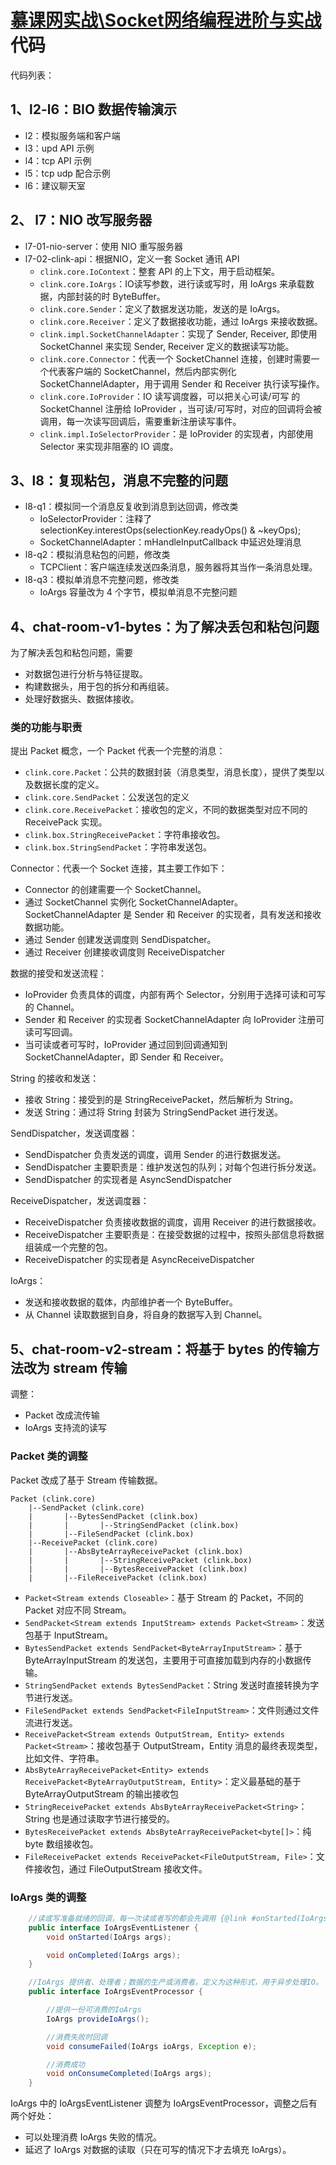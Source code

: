 # [慕课网实战\Socket网络编程进阶与实战](https://coding.imooc.com/down/286.html) 代码

代码列表：

## 1、**l2-l6**：BIO 数据传输演示

- l2：模拟服务端和客户端
- l3：upd API 示例
- l4：tcp API 示例
- l5：tcp udp 配合示例
- l6：建议聊天室

## 2、 **l7**：NIO 改写服务器

- l7-01-nio-server：使用 NIO 重写服务器
- l7-02-clink-api：根据NIO，定义一套 Socket 通讯 API
  - `clink.core.IoContext`：整套 API 的上下文，用于启动框架。
  - `clink.core.IoArgs`：IO读写参数，进行读或写时，用 IoArgs 来承载数据，内部封装的时 ByteBuffer。
  - `clink.core.Sender`：定义了数据发送功能，发送的是 IoArgs。
  - `clink.core.Receiver`：定义了数据接收功能，通过 IoArgs 来接收数据。
  - `clink.impl.SocketChannelAdapter`：实现了 Sender, Receiver, 即使用 SocketChannel 来实现 Sender, Receiver 定义的数据读写功能。
  - `clink.core.Connector`：代表一个 SocketChannel 连接，创建时需要一个代表客户端的 SocketChannel，然后内部实例化 SocketChannelAdapter，用于调用 Sender 和  Receiver 执行读写操作。
  - `clink.core.IoProvider`：IO 读写调度器，可以把关心可读/可写 的 SocketChannel 注册给 IoProvider ，当可读/可写时，对应的回调将会被调用，每一次读写回调后，需要重新注册读写事件。
  - `clink.impl.IoSelectorProvider`：是 IoProvider 的实现者，内部使用 Selector 来实现非阻塞的 IO 调度。

## 3、**l8**：复现粘包，消息不完整的问题

- l8-q1：模拟同一个消息反复收到消息到达回调，修改类
  - IoSelectorProvider：注释了 selectionKey.interestOps(selectionKey.readyOps() & ~keyOps); 
  - SocketChannelAdapter：mHandleInputCallback 中延迟处理消息
- l8-q2：模拟消息粘包的问题，修改类
  - TCPClient：客户端连续发送四条消息，服务器将其当作一条消息处理。
- l8-q3：模拟单消息不完整问题，修改类
  - IoArgs 容量改为 4 个字节，模拟单消息不完整问题

## 4、chat-room-v1-bytes：为了解决丢包和粘包问题

为了解决丢包和粘包问题，需要

- 对数据包进行分析与特征提取。
- 构建数据头，用于包的拆分和再组装。
- 处理好数据头、数据体接收。

### 类的功能与职责

提出 Packet 概念，一个 Packet 代表一个完整的消息：

- `clink.core.Packet`：公共的数据封装（消息类型，消息长度），提供了类型以及数据长度的定义。
- `clink.core.SendPacket`：公发送包的定义
- `clink.core.ReceivePacket`：接收包的定义，不同的数据类型对应不同的 ReceivePack 实现。
- `clink.box.StringReceivePacket`：字符串接收包。
- `clink.box.StringSendPacket`：字符串发送包。

Connector：代表一个 Socket 连接，其主要工作如下：

- Connector 的创建需要一个 SocketChannel。
- 通过 SocketChannel 实例化  SocketChannelAdapter。SocketChannelAdapter 是 Sender 和 Receiver 的实现者，具有发送和接收数据功能。
- 通过 Sender 创建发送调度则 SendDispatcher。
- 通过 Receiver 创建接收调度则  ReceiveDispatcher

数据的接受和发送流程：

- IoProvider 负责具体的调度，内部有两个 Selector，分别用于选择可读和可写的 Channel。
- Sender 和 Receiver 的实现者 SocketChannelAdapter 向 IoProvider 注册可读可写回调。
- 当可读或者可写时，IoProvider 通过回到回调通知到 SocketChannelAdapter，即 Sender 和 Receiver。

String 的接收和发送：

- 接收 String：接受到的是 StringReceivePacket，然后解析为 String。
- 发送 String：通过将 String 封装为 StringSendPacket 进行发送。

SendDispatcher，发送调度器：

- SendDispatcher 负责发送的调度，调用 Sender 的进行数据发送。
- SendDispatcher 主要职责是：维护发送包的队列；对每个包进行拆分发送。
- SendDispatcher 的实现者是 AsyncSendDispatcher

ReceiveDispatcher，发送调度器：

- ReceiveDispatcher 负责接收数据的调度，调用 Receiver 的进行数据接收。
- ReceiveDispatcher 主要职责是：在接受数据的过程中，按照头部信息将数据组装成一个完整的包。
- ReceiveDispatcher 的实现者是 AsyncReceiveDispatcher

IoArgs：

- 发送和接收数据的载体，内部维护者一个 ByteBuffer。
- 从 Channel 读取数据到自身，将自身的数据写入到 Channel。

## 5、chat-room-v2-stream：将基于 bytes 的传输方法改为 stream 传输

调整：

- Packet 改成流传输
- IoArgs 支持流的读写

### Packet 类的调整

Packet 改成了基于 Stream 传输数据。

```log
Packet (clink.core)
    |--SendPacket (clink.core)
    |       |--BytesSendPacket (clink.box)
    |       |       |--StringSendPacket (clink.box)
    |       |--FileSendPacket (clink.box)
    |--ReceivePacket (clink.core)
    |       |--AbsByteArrayReceivePacket (clink.box)
    |       |       |--StringReceivePacket (clink.box)
    |       |       |--BytesReceivePacket (clink.box)
    |       |--FileReceivePacket (clink.box)
```

- `Packet<Stream extends Closeable>`：基于 Stream 的 Packet，不同的 Packet 对应不同 Stream。
- `SendPacket<Stream extends InputStream> extends Packet<Stream>`：发送包基于 InputStream。
- `BytesSendPacket extends SendPacket<ByteArrayInputStream>`：基于 ByteArrayInputStream 的发送包，主要用于可直接加载到内存的小数据传输。
- `StringSendPacket extends BytesSendPacket`：String 发送时直接转换为字节进行发送。
- `FileSendPacket extends SendPacket<FileInputStream>`：文件则通过文件流进行发送。
- `ReceivePacket<Stream extends OutputStream, Entity> extends Packet<Stream>`：接收包基于 OutputStream，Entity 消息的最终表现类型，比如文件、字符串。
- `AbsByteArrayReceivePacket<Entity> extends ReceivePacket<ByteArrayOutputStream, Entity>`：定义最基础的基于 ByteArrayOutputStream 的输出接收包
- `StringReceivePacket extends AbsByteArrayReceivePacket<String>`：String 也是通过读取字节进行接受的。
- `BytesReceivePacket extends AbsByteArrayReceivePacket<byte[]>`：纯 byte 数组接收包。
- `FileReceivePacket extends ReceivePacket<FileOutputStream, File>`：文件接收包，通过 FileOutputStream 接收文件。

### IoArgs 类的调整

```java
    //读或写准备就绪的回调，每一次读或者写的都会先调用 {@link #onStarted(IoArgs)}，单词读写完成，则调用 {@link #onCompleted(IoArgs)}。
    public interface IoArgsEventListener {
        void onStarted(IoArgs args);

        void onCompleted(IoArgs args);
    }

    //IoArgs 提供者、处理者；数据的生产或消费者。定义为这种形式，用于异步处理IO。
    public interface IoArgsEventProcessor {

        //提供一份可消费的IoArgs
        IoArgs provideIoArgs();

        //消费失败时回调
        void consumeFailed(IoArgs ioArgs, Exception e);

        //消费成功
        void onConsumeCompleted(IoArgs args);
    }
```

IoArgs 中的 IoArgsEventListener 调整为 IoArgsEventProcessor，调整之后有两个好处：

- 可以处理消费 IoArgs 失败的情况。
- 延迟了 IoArgs 对数据的读取（只在可写的情况下才去填充 IoArgs）。
